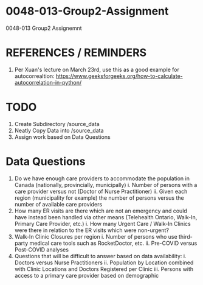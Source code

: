 # 0048-013-Group2-Assignment
0048-013 Group2 Assignemnt

# REFERENCES / REMINDERS
1. Per Xuan's lecture on March 23rd, use this as a good example for autocorrealtion: https://www.geeksforgeeks.org/how-to-calculate-autocorrelation-in-python/

# TODO
1. Create Subdirectory /source_data
2. Neatly Copy Data into /source_data
3. Assign work based on Data Questions

# Data Questions
1. Do we have enough care providers to accommodate the population in Canada (nationally, provincially, municipally)
    i. Number of persons with a care provider versus not (Doctor of Nurse Practitioner)
    ii. Given each region (municipality for example) the number of persons versus the number of available care providers
2. How many ER visits are there which are not an emergency and could have instead been handled via other means (Telehealth Ontario, Walk-In, Primary Care Provider, etc.)
    i. How many Urgent Care / Walk-In Clinics were there in relation to the ER visits which were non-urgent?
4. Walk-In Clinic Closures per region
    i. Number of persons who use third-party medical care tools such as RocketDoctor, etc.
    ii. Pre-COVID versus Post-COVID analyses
5. Questions that will be difficult to answer based on data availability:
    i. Doctors versus Nurse Practitioners
    ii. Population by Location combined with Clinic Locations and Doctors Registered per Clinic
    iii. Persons with access to a primary care provider based on demographic
